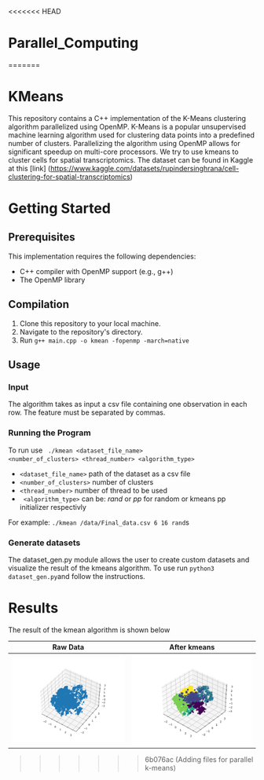 <<<<<<< HEAD
# Parallel_Computing
=======
# KMeans

This repository contains a C++ implementation of the K-Means clustering algorithm parallelized using OpenMP. K-Means is a popular unsupervised machine learning algorithm used for clustering data points into a predefined number of clusters. Parallelizing the algorithm using OpenMP allows for significant speedup on multi-core processors. We try to use kmeans to cluster cells for spatial transcriptomics. The dataset can be found in Kaggle at this [link] (https://www.kaggle.com/datasets/rupindersinghrana/cell-clustering-for-spatial-transcriptomics)

# Getting Started

## Prerequisites
This implementation requires the following dependencies:

* C++ compiler with OpenMP support (e.g., g++)
* The OpenMP library

## Compilation
1. Clone this repository to your local machine.
2. Navigate to the repository's directory.
3. Run `g++ main.cpp -o kmean -fopenmp -march=native`


## Usage

### Input

The algorithm takes as input a csv file containing one observation in each row. The feature must be separated by commas.

### Running the Program

To run use <code> ./kmean <dataset_file_name> <number_of_clusters> <thread_number> <algorithm_type> </code>

- <code><dataset_file_name></code> path of the dataset as a csv file
- <code><number_of_clusters></code> number of clusters
- <code><thread_number></code> number of thread to be used
- <code> <algorithm_type></code>  can be: _rand_ or _pp_ for random or kmeans pp initializer respectivly

For example:
`./kmean /data/Final_data.csv 6 16 rand`s

### Generate datasets

The dataset_gen.py module allows the user to create custom datasets and visualize the result of the kmeans algorithm. To use run `python3 dataset_gen.py`and follow the instructions.

# Results
The result of the kmean algorithm is shown below

Raw Data                   |  After kmeans
:-------------------------:|:-------------------------:
![](images/ip_data.png)   |  ![](images/kmeans_op.png)

>>>>>>> 6b076ac (Adding files for parallel k-means)
